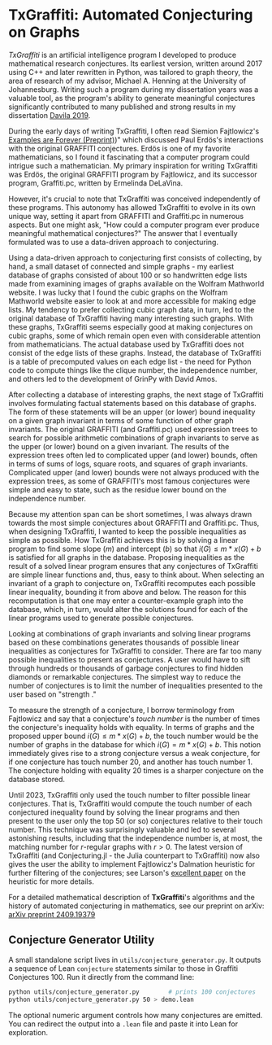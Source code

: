 # TxGraffiti: Automated Conjecturing on Graphs

*TxGraffiti* is an artificial intelligence program I developed to produce mathematical research conjectures.
Its earliest version, written around 2017 using C++ and later rewritten in Python, was tailored to graph theory,
the area of research of my advisor, Michael A. Henning at the University of Johannesburg. Writing such a program
during my dissertation years was a valuable tool, as the program's ability to generate meaningful conjectures
significantly contributed to many published and strong results in my dissertation [Davila 2019](https://ujcontent.uj.ac.za/esploro/outputs/9912111507691).

During the early days of writing TxGraffiti, I often read Siemion Fajtlowicz's [Examples are Forever (Preprint)](http://users.encs.concordia.ca/~chvatal/6621/fajtlowicz.pdf))"
which discussed Paul Erdös's interactions with the original GRAFFITI conjectures. Erdös is one of my favorite mathematicians,
so I found it fascinating that a computer program could intrigue such a mathematician. My primary inspiration for writing
TxGraffiti was Erdös, the original GRAFFITI program by Fajtlowicz, and its successor program, Graffiti.pc, written by Ermelinda DeLaVina.

However, it's crucial to note that TxGraffiti was conceived independently of these programs. This autonomy has allowed
TxGraffiti to evolve in its own unique way, setting it apart from GRAFFITI and Graffiti.pc in numerous aspects.
But one might ask, "How could a computer program ever produce meaningful mathematical conjectures?"
The answer that I eventually formulated was to use a data-driven approach to conjecturing.

Using a data-driven approach to conjecturing first consists of collecting, by hand, a small dataset of connected and simple
graphs - my earliest database of graphs consisted of about 100 or so handwritten edge lists made from examining images of
graphs available on the Wolfram Mathworld website. I was lucky that I found the cubic graphs on the Wolfram Mathworld website
easier to look at and more accessible for making edge lists. My tendency to prefer collecting cubic graph data, in turn,
led to the original database of TxGraffiti having many interesting such graphs. With these graphs, TxGraffiti seems
especially good at making conjectures on cubic graphs, some of which remain open even with considerable attention
from mathematicians. The actual database used by TxGraffiti does not consist of the edge lists of these graphs.
Instead, the database of TxGraffiti is a table of precomputed values on each edge list - the need for Python code to
compute things like the clique number, the independence number, and others led to the development of GrinPy with David Amos.

After collecting a database of interesting graphs, the next stage of TxGraffiti involves formulating factual statements
based on this database of graphs. The form of these statements will be an upper (or lower) bound inequality on a given
graph invariant in terms of some function of other graph invariants. The original GRAFFITI (and Graffiti.pc) used expression
trees to search for possible arithmetic combinations of graph invariants to serve as the upper (or lower) bound on a given
invariant. The results of the expression trees often led to complicated upper (and lower) bounds, often in terms of sums of
logs, square roots, and squares of graph invariants. Complicated upper (and lower) bounds were not always produced with the
expression trees, as some of GRAFFITI's most famous conjectures were simple and easy to state, such as the residue lower
bound on the independence number.

Because my attention span can be short sometimes, I was always drawn towards the most simple conjectures about GRAFFITI and
Graffiti.pc. Thus, when designing TxGraffiti, I wanted to keep the possible inequalities as simple as possible. How TxGraffiti
achieves this is by solving a linear program to find some slope ($m$) and intercept ($b$) so that $i(G) \leq m*x(G) + b$ is
satisfied for all graphs in the database. Proposing inequalities as the result of a solved linear program ensures that any
conjectures of TxGraffiti are simple linear functions and, thus, easy to think about. When selecting an invariant of a graph to
conjecture on, TxGraffiti recomputes each possible linear inequality, bounding it from above and below. The reason for this
recomputation is that one may enter a counter-example graph into the database, which, in turn, would alter the solutions found for
each of the linear programs used to generate possible conjectures.

Looking at combinations of graph invariants and solving linear programs based on these combinations generates thousands of possible
linear inequalities as conjectures for TxGraffiti to consider. There are far too many possible inequalities to present as conjectures.
A user would have to sift through hundreds or thousands of garbage conjectures to find hidden diamonds or remarkable conjectures.
The simplest way to reduce the number of conjectures is to limit the number of inequalities presented to the user based on "strength ."

To measure the strength of a conjecture, I borrow terminology from Fajtlowicz and say that a conjecture's *touch number* is the number
of times the conjecture's inequality holds with equality. In terms of graphs and the proposed upper bound $i(G) \leq m*x(G) + b$,
the touch number would be the number of graphs in the database for which $i(G) = m*x(G) + b$. This notion immediately gives rise
to a strong conjecture versus a weak conjecture, for if one conjecture has touch number 20, and another has touch number 1.
The conjecture holding with equality 20 times is a sharper conjecture on the database stored.

Until 2023, TxGraffiti only used the touch number to filter possible linear conjectures. That is, TxGraffiti would compute the touch number
of each conjectured inequality found by solving the linear programs and then present to the user only the top 50 (or so) conjectures relative
to their touch number. This technique was surprisingly valuable and led to several astonishing results, including that the independence number
is, at most, the matching number for $r$-regular graphs with $r>0$. The latest version of TxGraffiti (and Conjecturing.jl - the Julia counterpart to TxGraffiti)
now also gives the user the ability to implement Fajtlowicz's Dalmation heuristic for further filtering of the conjectures; see Larson's [excellent paper](https://www.sciencedirect.com/science/article/pii/S0004370215001575)
on the heuristic for more details.


For a detailed mathematical description of **TxGraffiti**'s algorithms and the history of automated conjecturing in mathematics, see our preprint on arXiv: [arXiv preprint 2409.19379](https://arxiv.org/abs/2409.19379)
## Conjecture Generator Utility

A small standalone script lives in `utils/conjecture_generator.py`. It outputs a sequence
of Lean `conjecture` statements similar to those in Graffiti Conjectures 100.
Run it directly from the command line:

```bash
python utils/conjecture_generator.py        # prints 100 conjectures
python utils/conjecture_generator.py 50 > demo.lean
```

The optional numeric argument controls how many conjectures are emitted. You can
redirect the output into a `.lean` file and paste it into Lean for exploration.

